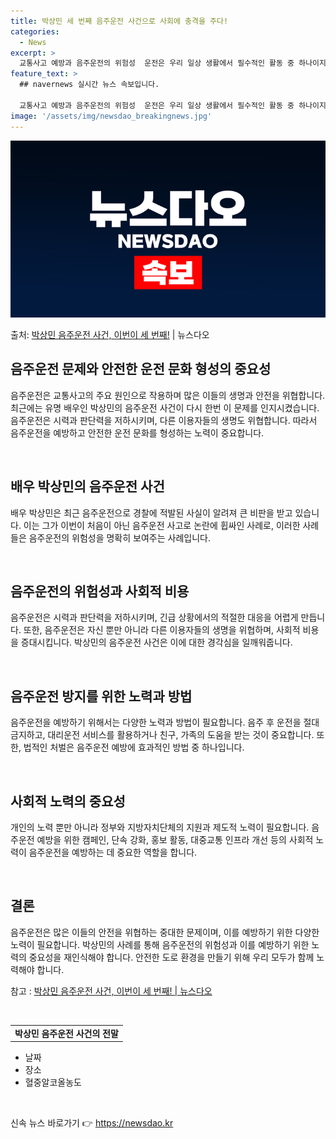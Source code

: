 ```yaml
---
title: 박상민 세 번째 음주운전 사건으로 사회에 충격을 주다!
categories:
  - News
excerpt: >
  교통사고 예방과 음주운전의 위험성  운전은 우리 일상 생활에서 필수적인 활동 중 하나이지만, 주의하지 않으면…
feature_text: >
  ## navernews 실시간 뉴스 속보입니다.

  교통사고 예방과 음주운전의 위험성  운전은 우리 일상 생활에서 필수적인 활동 중 하나이지만, 주의하지 않으면…
image: '/assets/img/newsdao_breakingnews.jpg'
---
```


![뉴스다오 속보](/assets/img/newsdao_breakingnews.jpg)

<p>출처: <a href="https://newsdao.kr/4071" rel="dofollow">박상민 음주운전 사건, 이번이 세 번째!</a> | 뉴스다오</p>

<h2 data-ke-size="size26">음주운전 문제와 안전한 운전 문화 형성의 중요성</h2>
음주운전은 교통사고의 주요 원인으로 작용하며 많은 이들의 생명과 안전을 위협합니다. 최근에는 유명 배우인 박상민의 음주운전 사건이 다시 한번 이 문제를 인지시켰습니다. 음주운전은 시력과 판단력을 저하시키며, 다른 이용자들의 생명도 위협합니다. 따라서 음주운전을 예방하고 안전한 운전 문화를 형성하는 노력이 중요합니다.

<p data-ke-size="size16">&nbsp;</p>

<h2 data-ke-size="size24">배우 박상민의 음주운전 사건</h2>
배우 박상민은 최근 음주운전으로 경찰에 적발된 사실이 알려져 큰 비판을 받고 있습니다. 이는 그가 이번이 처음이 아닌 음주운전 사고로 논란에 휩싸인 사례로, 이러한 사례들은 음주운전의 위험성을 명확히 보여주는 사례입니다.

<p data-ke-size="size16">&nbsp;</p>

<h2 data-ke-size="size24">음주운전의 위험성과 사회적 비용</h2>
음주운전은 시력과 판단력을 저하시키며, 긴급 상황에서의 적절한 대응을 어렵게 만듭니다. 또한, 음주운전은 자신 뿐만 아니라 다른 이용자들의 생명을 위협하며, 사회적 비용을 증대시킵니다. 박상민의 음주운전 사건은 이에 대한 경각심을 일깨워줍니다.

<p data-ke-size="size16">&nbsp;</p>

<h2 data-ke-size="size24">음주운전 방지를 위한 노력과 방법</h2>
음주운전을 예방하기 위해서는 다양한 노력과 방법이 필요합니다. 음주 후 운전을 절대 금지하고, 대리운전 서비스를 활용하거나 친구, 가족의 도움을 받는 것이 중요합니다. 또한, 법적인 처벌은 음주운전 예방에 효과적인 방법 중 하나입니다.

<p data-ke-size="size16">&nbsp;</p>

<h2 data-ke-size="size24">사회적 노력의 중요성</h2>
개인의 노력 뿐만 아니라 정부와 지방자치단체의 지원과 제도적 노력이 필요합니다. 음주운전 예방을 위한 캠페인, 단속 강화, 홍보 활동, 대중교통 인프라 개선 등의 사회적 노력이 음주운전을 예방하는 데 중요한 역할을 합니다.

<p data-ke-size="size16">&nbsp;</p>

<h2 data-ke-size="size24">결론</h2>
음주운전은 많은 이들의 안전을 위협하는 중대한 문제이며, 이를 예방하기 위한 다양한 노력이 필요합니다. 박상민의 사례를 통해 음주운전의 위험성과 이를 예방하기 위한 노력의 중요성을 재인식해야 합니다. 안전한 도로 환경을 만들기 위해 우리 모두가 함께 노력해야 합니다.

참고 : <a href="https://newsdao.kr/4071">박상민 음주운전 사건, 이번이 세 번째! | 뉴스다오</a>

<p data-ke-size="size16">&nbsp;</p>

<table>
	<tbody>
		<tr>
			<td style="text-align: center; height: 17px;"><b>박상민 음주운전 사건의 전말</b></td>
		</tr>
	</tbody>
</table>

<ul>
	<li>날짜</li>
	<li>장소</li>
	<li>혈중알코올농도</li>
</ul>

<p data-ke-size="size16">&nbsp;</p> 

신속 뉴스 바로가기 👉 <a href="https://newsdao.kr" rel="dofollow">https://newsdao.kr</a>



